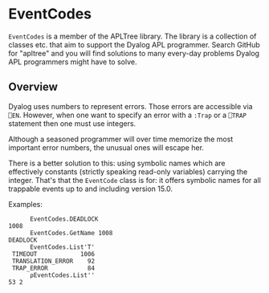 # EventCodes

`EventCodes` is a member of the APLTree library. The library is a collection of classes etc. that aim to support the Dyalog APL programmer. Search GitHub for "apltree" and you will find solutions to many every-day problems Dyalog APL programmers might have to solve.

## Overview

Dyalog uses numbers to represent errors. Those errors are accessible via `⎕EN`. However, when one want to specify an error with a `:Trap` or a `⎕TRAP` statement then one must use integers.

Although a seasoned programmer will over time memorize the most important error numbers, the unusual ones will escape her. 

There is a better solution to this: using symbolic names which are effectively constants (strictly speaking read-only variables) carrying the integer. That's that the `EventCode` class is for: it offers symbolic names for all trappable events up to and including version 15.0.

Examples:

```
      EventCodes.DEADLOCK
1008
      EventCodes.GetName 1008
DEADLOCK
      EventCodes.List'T'
 TIMEOUT            1006
 TRANSLATION_ERROR    92
 TRAP_ERROR           84
      ⍴EventCodes.List''
53 2      
```

